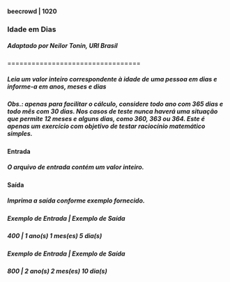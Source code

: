#### beecrowd | 1020

### Idade em Dias

##### Adaptado por Neilor Tonin, URI Brasil

=================================

##### Leia um valor inteiro correspondente à idade de uma pessoa em dias e informe-a em anos, meses e dias

##### Obs.: apenas para facilitar o cálculo, considere todo ano com 365 dias e todo mês com 30 dias. Nos casos de teste nunca haverá uma situação que permite 12 meses e alguns dias, como 360, 363 ou 364. Este é apenas um exercício com objetivo de testar raciocínio matemático simples.

#### Entrada

##### O arquivo de entrada contém um valor inteiro.

#### Saída

##### Imprima a saída conforme exemplo fornecido.

##### Exemplo de Entrada | Exemplo de Saída

##### 400 | 1 ano(s) 1 mes(es) 5 dia(s)

##### Exemplo de Entrada | Exemplo de Saída

##### 800 | 2 ano(s) 2 mes(es) 10 dia(s)
